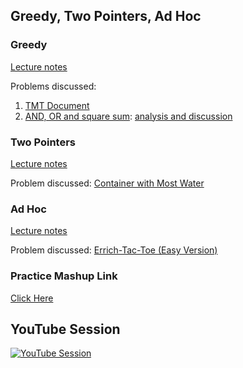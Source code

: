 ## Greedy, Two Pointers, Ad Hoc

### Greedy
[Lecture notes](https://ancc-iitd.github.io/competitive-programming-resources/SoCP21/Lec3_Greedy_TwoPointers_AdHoc/Greedy.pdf)

Problems discussed:
1. [TMT Document](https://codeforces.com/contest/1509/problem/B)
1. [AND, OR and square sum](https://codeforces.com/contest/1368/problem/D): [analysis and discussion](https://ancc-iitd.github.io/competitive-programming-resources/SoCP21/Lec3_Greedy_TwoPointers_AdHoc/And_Or_Square_Sum.pdf)

### Two Pointers
[Lecture notes](https://ancc-iitd.github.io/competitive-programming-resources/SoCP21/Lec3_Greedy_TwoPointers_AdHoc/Two_Pointers.pdf)

Problem discussed: [Container with Most Water](https://leetcode.com/problems/container-with-most-water/)

### Ad Hoc
[Lecture notes](https://ancc-iitd.github.io/competitive-programming-resources/SoCP21/Lec3_Greedy_TwoPointers_AdHoc/Ad_Hoc.pdf)

Problem discussed: [Errich-Tac-Toe (Easy Version)](https://codeforces.com/contest/1450/problem/C1)

### Practice Mashup Link
[Click Here](https://vjudge.net/contest/445285)

## YouTube Session
[![YouTube Session](https://img.youtube.com/vi/niqo5MUVoFc/0.jpg)](https://www.youtube.com/watch?v=niqo5MUVoFc)